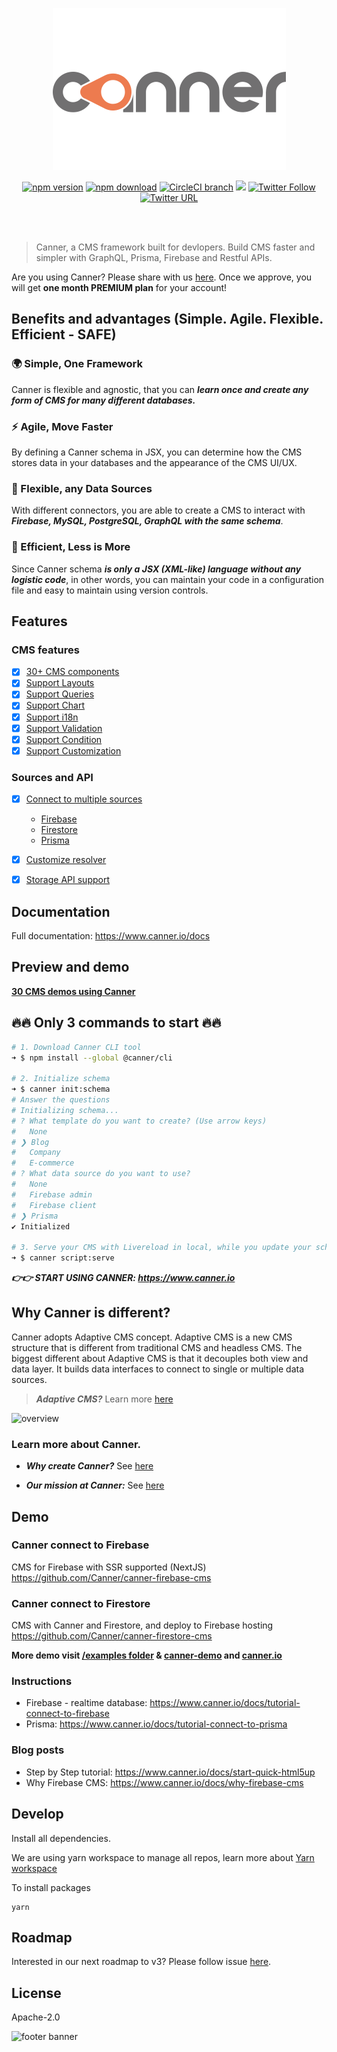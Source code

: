 <p align="center">
  <a href="#"><img src="./docs/logo-word.png" /></a>
</p>

<div align="center">

[![npm version](https://badge.fury.io/js/canner.svg)](https://badge.fury.io/js/canner)
[![npm download](https://img.shields.io/npm/dm/@canner/cli.svg)](https://www.npmjs.com/package/@canner/cli)
[![CircleCI branch](https://img.shields.io/circleci/project/github/Canner/canner/master.svg)](https://circleci.com/gh/Canner/canner)
[![](https://img.shields.io/gitter/room/nwjs/nw.js.svg)](https://gitter.im/Canner/CannerCMS?utm_source=share-link&utm_medium=link&utm_campaign=share-link)
[![Twitter Follow](https://img.shields.io/twitter/follow/cannerIO.svg?style=social&label=Follow)](https://twitter.com/cannerIO)
[![Twitter URL](https://img.shields.io/twitter/url/http/shields.io.svg?style=social)](https://twitter.com/intent/tweet?text=Canner%2C%20an%20agile%20Content%20Management%20System%20for%20APIs%20and%20Clouds.%20Build%20CMS%20faster%20and%20simpler%20with%20GraphQL%2C%20Prisma%2C%20Firebase%20and%20Restful%20APIs.%20%F0%9F%91%89https%3A%2F%2Fgithub.com%2FCanner%2Fcanner)

</div>

<br/><br/>
> Canner, a CMS framework built for devlopers. Build CMS faster and simpler with GraphQL, Prisma, Firebase and Restful APIs.

Are you using Canner? Please share with us [here](https://github.com/Canner/canner/issues/133). Once we approve, you will get **one month PREMIUM plan** for your account!

## Benefits and advantages (Simple. Agile. Flexible. Efficient - SAFE)

### 🌍 Simple, One Framework

Canner is flexible and agnostic, that you can ***learn once and create any form of CMS for many different databases.***

### ⚡️ Agile, Move Faster

By defining a Canner schema in JSX, you can determine how the CMS stores data in your databases and the appearance of the CMS UI/UX.

### 💪 Flexible, any Data Sources

With different connectors, you are able to create a CMS to interact with ***Firebase, MySQL, PostgreSQL, GraphQL with the same schema***.

### 💸 Efficient, Less is More

Since Canner schema ***is only a JSX (XML-like) language without any logistic code***, in other words, you can maintain your code in a configuration file and easy to maintain using version controls.

## Features

### CMS features

- [x] [30+ CMS components](https://www.canner.io/component)
- [x] [Support Layouts](https://www.canner.io/docs/schema-layout-tags)
- [x] [Support Queries](https://www.canner.io/docs/schema-toolbar-tags)
- [x] [Support Chart](https://www.canner.io/docs/schema-page-tags)
- [x] [Support i18n](https://www.canner.io/docs/guides-internationalization)
- [x] [Support Validation](https://www.canner.io/docs/guides-validation)
- [x] [Support Condition](https://www.canner.io/docs/guides-condition-fields)
- [x] [Support Customization](https://www.canner.io/docs/guides-customized-component)

### Sources and API

- [x] [Connect to multiple sources](https://www.canner.io/docs/credential-intro)
  * [Firebase](https://www.canner.io/docs/credential-firebase)
  * [Firestore](https://www.canner.io/docs/credential-firestore)
  * [Prisma](https://www.canner.io/docs/credential-prisma)
- [x] [Customize resolver](https://www.canner.io/docs/guides-resolver)
- [x] [Storage API support](https://www.canner.io/docs/guides-storage)


## Documentation

Full documentation: https://www.canner.io/docs

## Preview and demo

<b><a href="https://cms30.canner.io">30 CMS demos using Canner</a></b>

## 🔥🔥 Only 3 commands to start 🔥🔥

```sh
# 1. Download Canner CLI tool
➜ $ npm install --global @canner/cli

# 2. Initialize schema
➜ $ canner init:schema
# Answer the questions
# Initializing schema...
# ? What template do you want to create? (Use arrow keys)
#   None
# ❯ Blog
#   Company
#   E-commerce
# ? What data source do you want to use?
#   None
#   Firebase admin
#   Firebase client
# ❯ Prisma
✔ Initialized

# 3. Serve your CMS with Livereload in local, while you update your schema the dev server will automatically reload open http://localhost:9090
➜ $ canner script:serve
```

***👉👉 START USING CANNER: https://www.canner.io***


## Why Canner is different?

Canner adopts Adaptive CMS concept. Adaptive CMS is a new CMS structure that is different from traditional CMS and headless CMS. The biggest different about Adaptive CMS is that it decouples both view and data layer. It builds data interfaces to connect to single or multiple data sources.

> ***Adaptive CMS?*** Learn more [here](https://www.canner.io/docs/why-adaptive-cms)

![overview](http://www.canner.io/docs/assets/revolution.png)

### Learn more about Canner.

* ***Why create Canner?*** See [here](https://www.canner.io/docs/why-canner)

* ***Our mission at Canner:*** See [here](https://www.canner.io/docs/why-mission.html)


## Demo

### Canner connect to Firebase

CMS for Firebase with SSR supported (NextJS) https://github.com/Canner/canner-firebase-cms

### Canner connect to Firestore

CMS with Canner and Firestore, and deploy to Firebase hosting https://github.com/Canner/canner-firestore-cms


**More demo visit [/examples folder](./examples) & [canner-demo](https://github.com/Canner/canner-demo) and  [canner.io](https://www.canner.io/)**

### Instructions
- Firebase - realtime database: https://www.canner.io/docs/tutorial-connect-to-firebase
- Prisma: https://www.canner.io/docs/tutorial-connect-to-prisma

### Blog posts

- Step by Step tutorial: https://www.canner.io/docs/start-quick-html5up
- Why Firebase CMS: https://www.canner.io/docs/why-firebase-cms

## Develop

Install all dependencies.

We are using yarn workspace to manage all repos, learn more about [Yarn workspace](https://yarnpkg.com/blog/2017/08/02/introducing-workspaces/)

To install packages

```
yarn
```

## Roadmap

Interested in our next roadmap to v3? Please follow issue [here](https://github.com/Canner/canner/issues/123).


## License

Apache-2.0

![footer banner](https://user-images.githubusercontent.com/26116324/37811196-a437d930-2e93-11e8-97d8-0653ace2a46d.png)
